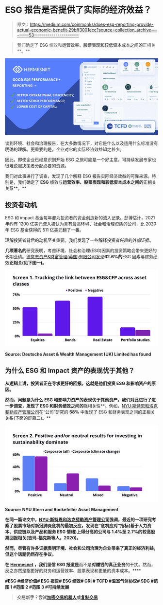 # ESG 报告是否提供了实际的经济效益？

> 原文：<https://medium.com/coinmonks/does-esg-reporting-provide-actual-economic-benefit-29bff3001ecc?source=collection_archive---------53----------------------->

> 我们确定了 **ESG** 绩效和**运营效率、股票表现和较低资本成本之间的**正相关**。**

![](img/1bb1f6f9a2b0b5f2a936b361b9bef454.png)

谈到环境、社会和治理报告，在大多数情况下，对它是什么以及适用什么标准没有明确的理解。更重要的是，企业对它的实际经济效益知之甚少。

因此，即使企业已经意识到开始 ESG 之旅可能是一个好主意，可持续发展专家也很难说服决策者分配必要的资源。

我们对此事进行了调查，发现了几个解释 ESG 报告实际经济效益的可靠来源。特别是，我们确定了 **ESG** 绩效与**运营效率、股票表现和较低资本成本之间的**正相关关系**。**

## **投资者动机**

ESG 和 impact 基金每年都为投资者的资金创造新的流入记录。彭博估计，2021 年约有 1200 亿美元流入被认为具有最高环境、社会和治理资质的公司，比 2020 年 ESG 基金获得的 511 亿美元翻了一番。

理解投资者背后的动机至关重要。我们发现了一些解释投资者兴趣的外部证据。

**几项著名的**研究表明，考虑环境、社会和治理(ESG)因素的投资策略会带来更好的长期业绩。[德意志资产&财富管理(英国)有限公司发现](https://www.unepfi.org/fileadmin/events/2018/sydney/ESG-and-Corporate-Financial-Performance.pdf)**62.6%的**ESG 因素与财务绩效**正相关(见下图一)。**

**![](img/5ad5274db8e540f979820ecf3b599e58.png)**

**Source: Deutsche Asset & Wealth Management (UK) Limited has found**

## ****为什么 ESG 和 Impact 资产的表现优于其他？****

**从逻辑上讲，投资者正在寻求更好的回报。这就是他们投资 ESG 和影响资产的原因。**

**然而，问题是为什么 ESG 和影响力资产的表现优于其他资产。我们对此进行了进一步调查，发现了 ESG 和财务绩效之间的**强相关性**。例如，[NYU·斯特恩和洛克斐勒资产管理公司](https://www.stern.nyu.edu/sites/default/files/assets/documents/NYU-RAM_ESG-Paper_2021%20Rev_0.pdf)在“公司”研究的 **58%** 中发现了 ESG 和财务表现之间的正相关关系(下面的屏幕二)。**

**![](img/5674f6fc18a4f38109739bccbc454201.png)**

**Source: NYU Stern and Rockefeller Asset Management**

**在同一篇论文中，[NYU·斯特恩和洛克斐勒资产管理公司](https://www.stern.nyu.edu/sites/default/files/assets/documents/NYU-RAM_ESG-Paper_2021%20Rev_0.pdf)强调，最近的一项研究考察了股票市场对新冠肺炎危机的最初反应，发现在“危机应对”指标(基于人力资本、供应链以及产品和服务 ESG 情绪)上得分高的公司与 1.4%至 2.7%的较高股票回报相关(吉玛-福克斯等人，2020)。**

**然而，尽管有许多证据表明环境、社会和公司治理为企业带来了真正的经济利益，但这个话题仍然存在争议。**

**在 [Hermesnet](https://www.hermesnet.co.uk/) ，我们坚信 ESG 报道是**而不是**对赚钱的真正业务**的干扰。然而，反之亦然是指更好的财务和运营效率、股票表现和更低的资本成本。****

**#ESG #经济价值# ESG 报告# ESG 绩效# GRI # TCFD #温室气体协议# SDG #范围 1 #范围 2 #范围 3 #可持续发展**

> **交易新手？尝试[加密交易机器人](/coinmonks/crypto-trading-bot-c2ffce8acb2a)或[复制交易](/coinmonks/top-10-crypto-copy-trading-platforms-for-beginners-d0c37c7d698c)**